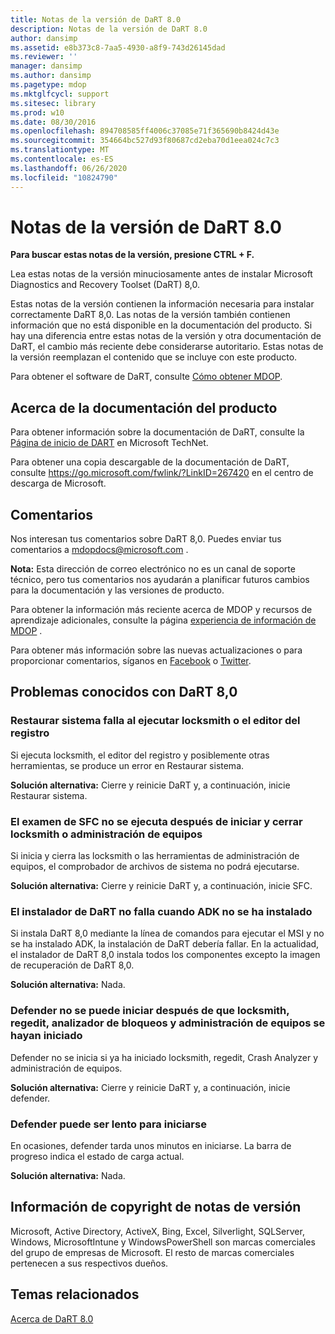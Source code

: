```yaml
---
title: Notas de la versión de DaRT 8.0
description: Notas de la versión de DaRT 8.0
author: dansimp
ms.assetid: e8b373c8-7aa5-4930-a8f9-743d26145dad
ms.reviewer: ''
manager: dansimp
ms.author: dansimp
ms.pagetype: mdop
ms.mktglfcycl: support
ms.sitesec: library
ms.prod: w10
ms.date: 08/30/2016
ms.openlocfilehash: 894708585ff4006c37085e71f365690b8424d43e
ms.sourcegitcommit: 354664bc527d93f80687cd2eba70d1eea024c7c3
ms.translationtype: MT
ms.contentlocale: es-ES
ms.lasthandoff: 06/26/2020
ms.locfileid: "10824790"
---
```

# Notas de la versión de DaRT 8.0


**Para buscar estas notas de la versión, presione CTRL + F.**

Lea estas notas de la versión minuciosamente antes de instalar Microsoft Diagnostics and Recovery Toolset (DaRT) 8,0.

Estas notas de la versión contienen la información necesaria para instalar correctamente DaRT 8,0. Las notas de la versión también contienen información que no está disponible en la documentación del producto. Si hay una diferencia entre estas notas de la versión y otra documentación de DaRT, el cambio más reciente debe considerarse autoritario. Estas notas de la versión reemplazan el contenido que se incluye con este producto.

Para obtener el software de DaRT, consulte [Cómo obtener MDOP](https://go.microsoft.com/fwlink/?LinkId=322049).

## Acerca de la documentación del producto


Para obtener información sobre la documentación de DaRT, consulte la [Página de inicio de DART](https://go.microsoft.com/fwlink/?LinkID=252096) en Microsoft TechNet.

Para obtener una copia descargable de la documentación de DaRT, consulte <https://go.microsoft.com/fwlink/?LinkID=267420> en el centro de descarga de Microsoft.

## Comentarios


Nos interesan tus comentarios sobre DaRT 8,0. Puedes enviar tus comentarios a <mdopdocs@microsoft.com> .

**Nota:**  Esta dirección de correo electrónico no es un canal de soporte técnico, pero tus comentarios nos ayudarán a planificar futuros cambios para la documentación y las versiones de producto.

 

Para obtener la información más reciente acerca de MDOP y recursos de aprendizaje adicionales, consulte la página [experiencia de información de MDOP](https://go.microsoft.com/fwlink/p/?LinkId=236032) .

Para obtener más información sobre las nuevas actualizaciones o para proporcionar comentarios, síganos en [Facebook](https://go.microsoft.com/fwlink/p/?LinkId=242445) o [Twitter](https://go.microsoft.com/fwlink/p/?LinkId=242447).

## Problemas conocidos con DaRT 8,0


### Restaurar sistema falla al ejecutar locksmith o el editor del registro

Si ejecuta locksmith, el editor del registro y posiblemente otras herramientas, se produce un error en Restaurar sistema.

**Solución alternativa:** Cierre y reinicie DaRT y, a continuación, inicie Restaurar sistema.

### El examen de SFC no se ejecuta después de iniciar y cerrar locksmith o administración de equipos

Si inicia y cierra las locksmith o las herramientas de administración de equipos, el comprobador de archivos de sistema no podrá ejecutarse.

**Solución alternativa:** Cierre y reinicie DaRT y, a continuación, inicie SFC.

### <a href="" id="-------------dart-installer-does-not-fail-when-adk-has-not-been-installed"></a> El instalador de DaRT no falla cuando ADK no se ha instalado

Si instala DaRT 8,0 mediante la línea de comandos para ejecutar el MSI y no se ha instalado ADK, la instalación de DaRT debería fallar. En la actualidad, el instalador de DaRT 8,0 instala todos los componentes excepto la imagen de recuperación de DaRT 8,0.

**Solución alternativa:** Nada.

### Defender no se puede iniciar después de que locksmith, regedit, analizador de bloqueos y administración de equipos se hayan iniciado

Defender no se inicia si ya ha iniciado locksmith, regedit, Crash Analyzer y administración de equipos.

**Solución alternativa:** Cierre y reinicie DaRT y, a continuación, inicie defender.

### Defender puede ser lento para iniciarse

En ocasiones, defender tarda unos minutos en iniciarse. La barra de progreso indica el estado de carga actual.

**Solución alternativa:** Nada.

## Información de copyright de notas de versión


Microsoft, Active Directory, ActiveX, Bing, Excel, Silverlight, SQLServer, Windows, MicrosoftIntune y WindowsPowerShell son marcas comerciales del grupo de empresas de Microsoft. El resto de marcas comerciales pertenecen a sus respectivos dueños.



## Temas relacionados


[Acerca de DaRT 8.0](about-dart-80-dart-8.md)

 

 





